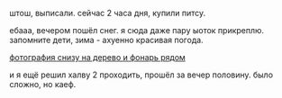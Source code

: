 штош, выписали. сейчас 2 часа дня, купили питсу.

ебааа, вечером пошёл снег. я сюда даже пару ыоток прикреплю. запомните дети, зима - ахуенно красивая погода.

[фотография снизу на дерево и фонарь рядом](example.com/path/to/image.jpg)

и я ещё решил халву 2 проходить, прошёл за вечер половину. было сложно, но каеф.
